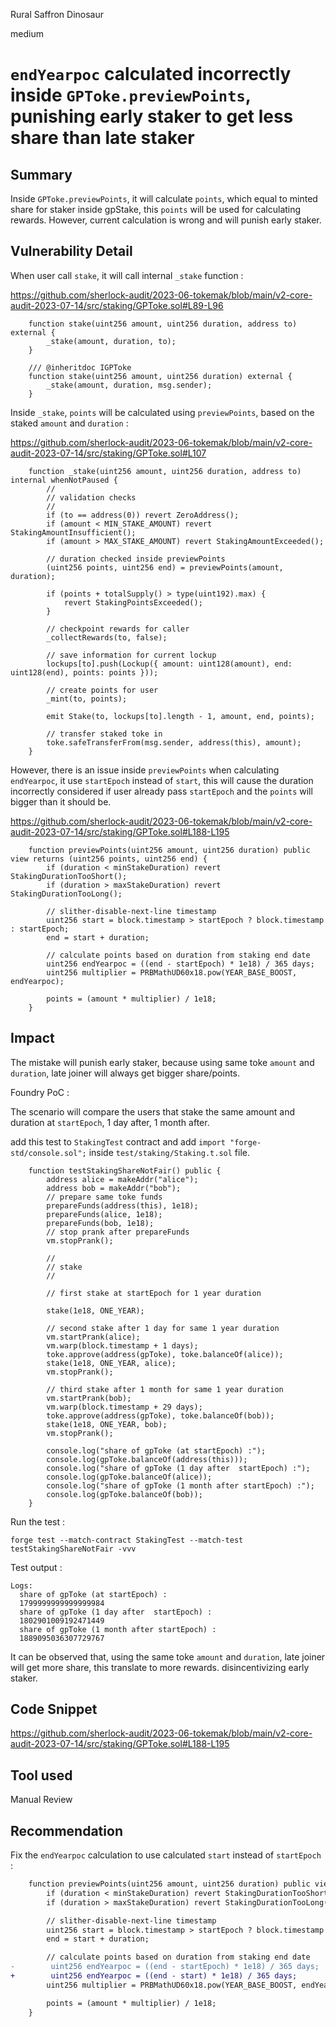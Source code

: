 Rural Saffron Dinosaur

medium

# `endYearpoc` calculated incorrectly inside `GPToke.previewPoints`, punishing early staker to get less share than late staker
## Summary

Inside `GPToke.previewPoints`, it will calculate `points`, which equal to minted share for staker inside gpStake, this `points` will be used for calculating rewards. However, current calculation is wrong and will punish early staker.

## Vulnerability Detail

When user call `stake`, it will call internal `_stake` function : 

https://github.com/sherlock-audit/2023-06-tokemak/blob/main/v2-core-audit-2023-07-14/src/staking/GPToke.sol#L89-L96

```solidity
    function stake(uint256 amount, uint256 duration, address to) external {
        _stake(amount, duration, to);
    }

    /// @inheritdoc IGPToke
    function stake(uint256 amount, uint256 duration) external {
        _stake(amount, duration, msg.sender);
    }
```

Inside  `_stake`, `points` will be calculated using `previewPoints`, based on the staked `amount` and `duration` : 

https://github.com/sherlock-audit/2023-06-tokemak/blob/main/v2-core-audit-2023-07-14/src/staking/GPToke.sol#L107

```solidity
    function _stake(uint256 amount, uint256 duration, address to) internal whenNotPaused {
        //
        // validation checks
        //
        if (to == address(0)) revert ZeroAddress();
        if (amount < MIN_STAKE_AMOUNT) revert StakingAmountInsufficient();
        if (amount > MAX_STAKE_AMOUNT) revert StakingAmountExceeded();

        // duration checked inside previewPoints
        (uint256 points, uint256 end) = previewPoints(amount, duration);

        if (points + totalSupply() > type(uint192).max) {
            revert StakingPointsExceeded();
        }

        // checkpoint rewards for caller
        _collectRewards(to, false);

        // save information for current lockup
        lockups[to].push(Lockup({ amount: uint128(amount), end: uint128(end), points: points }));

        // create points for user
        _mint(to, points);

        emit Stake(to, lockups[to].length - 1, amount, end, points);

        // transfer staked toke in
        toke.safeTransferFrom(msg.sender, address(this), amount);
    }
```

However, there is an issue inside `previewPoints` when calculating `endYearpoc`, it use `startEpoch` instead of `start`, this will cause the duration incorrectly considered if user already pass `startEpoch` and the `points` will bigger than it should be. 

https://github.com/sherlock-audit/2023-06-tokemak/blob/main/v2-core-audit-2023-07-14/src/staking/GPToke.sol#L188-L195

```solidity
    function previewPoints(uint256 amount, uint256 duration) public view returns (uint256 points, uint256 end) {
        if (duration < minStakeDuration) revert StakingDurationTooShort();
        if (duration > maxStakeDuration) revert StakingDurationTooLong();

        // slither-disable-next-line timestamp
        uint256 start = block.timestamp > startEpoch ? block.timestamp : startEpoch;
        end = start + duration;

        // calculate points based on duration from staking end date
        uint256 endYearpoc = ((end - startEpoch) * 1e18) / 365 days;
        uint256 multiplier = PRBMathUD60x18.pow(YEAR_BASE_BOOST, endYearpoc);

        points = (amount * multiplier) / 1e18;
    }
```

## Impact

The mistake will punish early staker, because using same toke `amount` and `duration`, late joiner will always get bigger share/points.

Foundry PoC : 

The scenario will compare the users that stake the same amount and duration at `startEpoch`, 1 day after, 1 month after.

add this test to `StakingTest` contract and add `import "forge-std/console.sol";` inside `test/staking/Staking.t.sol` file.

```solidity
	function testStakingShareNotFair() public {
		address alice = makeAddr("alice");
		address bob = makeAddr("bob");
		// prepare same toke funds
		prepareFunds(address(this), 1e18);
		prepareFunds(alice, 1e18);
		prepareFunds(bob, 1e18);
		// stop prank after prepareFunds
		vm.stopPrank();

		//
		// stake
		//

		// first stake at startEpoch for 1 year duration

		stake(1e18, ONE_YEAR);

		// second stake after 1 day for same 1 year duration
		vm.startPrank(alice);
		vm.warp(block.timestamp + 1 days);
		toke.approve(address(gpToke), toke.balanceOf(alice));
		stake(1e18, ONE_YEAR, alice);
		vm.stopPrank();

		// third stake after 1 month for same 1 year duration
		vm.startPrank(bob);
		vm.warp(block.timestamp + 29 days);
		toke.approve(address(gpToke), toke.balanceOf(bob));
		stake(1e18, ONE_YEAR, bob);
		vm.stopPrank();

		console.log("share of gpToke (at startEpoch) :");
		console.log(gpToke.balanceOf(address(this)));
		console.log("share of gpToke (1 day after  startEpoch) :");
		console.log(gpToke.balanceOf(alice));
		console.log("share of gpToke (1 month after startEpoch) :");
		console.log(gpToke.balanceOf(bob));
	}
```

Run the test : 

```shell
forge test --match-contract StakingTest --match-test testStakingShareNotFair -vvv
```

Test output : 

```shell
Logs:
  share of gpToke (at startEpoch) :
  1799999999999999984
  share of gpToke (1 day after  startEpoch) :
  1802901009192471449
  share of gpToke (1 month after startEpoch) :
  1889095036307729767
```

It can be observed that, using the same toke `amount` and `duration`, late joiner will get more share, this translate to more rewards. disincentivizing early staker.

## Code Snippet

https://github.com/sherlock-audit/2023-06-tokemak/blob/main/v2-core-audit-2023-07-14/src/staking/GPToke.sol#L188-L195

## Tool used

Manual Review

## Recommendation

Fix the `endYearpoc` calculation to use calculated `start` instead of `startEpoch` : 

```diff
    function previewPoints(uint256 amount, uint256 duration) public view returns (uint256 points, uint256 end) {
        if (duration < minStakeDuration) revert StakingDurationTooShort();
        if (duration > maxStakeDuration) revert StakingDurationTooLong();

        // slither-disable-next-line timestamp
        uint256 start = block.timestamp > startEpoch ? block.timestamp : startEpoch;
        end = start + duration;

        // calculate points based on duration from staking end date
-        uint256 endYearpoc = ((end - startEpoch) * 1e18) / 365 days;
+        uint256 endYearpoc = ((end - start) * 1e18) / 365 days;
        uint256 multiplier = PRBMathUD60x18.pow(YEAR_BASE_BOOST, endYearpoc);

        points = (amount * multiplier) / 1e18;
    }
```
